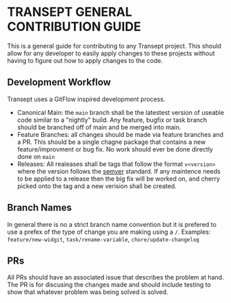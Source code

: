 # TRANSEPT GENERAL CONTRIBUTION GUIDE

This is a general guide for contributing to any Transept project. This should allow for any developer to easily apply changes to these projects without having to figure out how to apply changes to the code.

## Development Workflow

Transept uses a GitFlow inspired development process. 

- Canonical Main: the `main` branch shall be the latestest version of useable code similar to a "nightly" build. Any feature, bugfix or task branch should be branched off of main and be merged into main.
- Feature Branches: all changes should be made via feature branches and a PR. This should be a single chagne package that contains a new feature/improvment or bug fix. No work should ever be done directly done on `main`
- Releases: All realeases shall be tags that follow the format `v<version>` where the version follows the [semver](https://semver.org/) standard. If any maintence needs to be applied to a release then the big fix will be worked on, and cherry picked onto the tag and a new verision shall be created.

## Branch Names
In general there is no a strict branch name convention but it is prefered to use a prefex of the type of change you are making using a `/`. Examples: `feature/new-widgit`, `task/rename-variable`, `chore/update-changelog`


## PRs

All PRs should have an associated issue that describes the problem at hand. The PR is for discusing the changes made and should include testing to show that whatever problem was being solved is solved.

